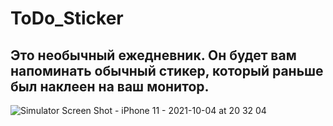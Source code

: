 # ToDo_Sticker
## Это необычный ежедневник. Он будет вам напоминать обычный стикер, который раньше был наклеен на ваш монитор.

![Simulator Screen Shot - iPhone 11 - 2021-10-04 at 20 32 04](https://user-images.githubusercontent.com/45273279/135898080-2a09ef3e-43c7-44ad-a5c7-61475c620310.png)

